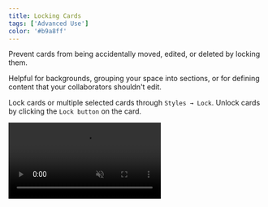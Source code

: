 ```yaml
---
title: Locking Cards
tags: ['Advanced Use']
color: '#b9a8ff'
---
```


Prevent cards from being accidentally moved, edited, or deleted by locking them.

Helpful for backgrounds, grouping your space into sections, or for defining content that your collaborators shouldn't edit.

Lock cards or multiple selected cards through `Styles → Lock`. Unlock cards by clicking the `Lock button` on the card.

<video class="" autoplay loop muted playsinline>
  <source src="https://files.kinopio.club/lock-cards.mp4">
</video>
